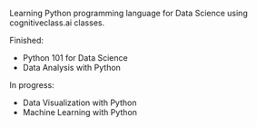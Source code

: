 Learning Python programming language for Data Science using cognitiveclass.ai classes.

Finished:
- Python 101 for Data Science
- Data Analysis with Python

In progress:
- Data Visualization with Python
- Machine Learning with Python
